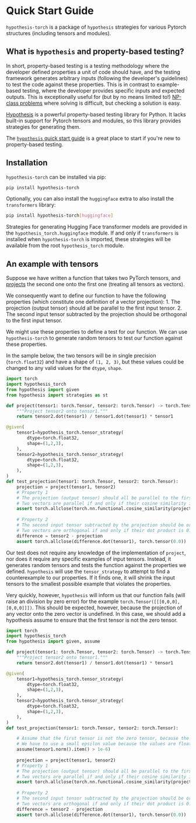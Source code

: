 # Quick Start Guide

`hypothesis-torch` is a package of `hypothesis` strategies for various Pytorch structures (including tensors and modules).

## What is `hypothesis` and property-based testing?
In short, property-based testing is a testing methodology where the developer defined properties a unit of code should have, and the testing framework generates arbitrary inputs (following the developer's guidelines) to test the code against these properties. This is in contrast to example-based testing, where the developer provides specific inputs and expected outputs. This is exceptionally useful for (but by no means limited to!) [NP-class problems](https://en.wikipedia.org/wiki/NP_(complexity)) where solving is difficult, but checking a solution is easy. 

[Hypothesis](https://hypothesis.readthedocs.io/en/latest/) is a powerful property-based testing library for Python. It
lacks built-in support for Pytorch tensors and modules, so this library provides strategies for generating them.

The [`hypothesis` quick start guide](https://hypothesis.readthedocs.io/en/latest/quickstart.html) is a great place to start if you're new to property-based testing.

## Installation
`hypothesis-torch` can be installed via pip:
```bash
pip install hypothesis-torch
```

Optionally, you can also install the `huggingface` extra to also install the `transformers` library:
```bash
pip install hypothesis-torch[huggingface]
```

Strategies for generating Hugging Face transformer models are provided in the `hypothesis_torch.huggingface` module. If 
and only if `transformers` is installed when `hypothesis-torch` is imported, these strategies will be available from
the root `hypothesis_torch` module.

## An example with tensors

Suppose we have written a function that takes two PyTorch tensors, and [projects](https://en.wikipedia.org/wiki/Vector_projection) the second one onto the first one (treating all tensors as vectors).

We consequently want to define our function to have the following properties (which constitute one definition of a vector projection):
    1. The projection (output tensor) should all be parallel to the first input tensor.
    2. The second input tensor subtracted by the projection should be orthogonal to the first input tensor.

We might use these properties to define a test for our function. We can use `hypothesis-torch` to generate random tensors to test our function against these properties.

In the sample below, the two tensors will be in single precision (`torch.float32`) and have a shape of `(1, 2, 3)`, but these values could be changed to any valid values for the `dtype`, `shape`.

```python
import torch
import hypothesis_torch
from hypothesis import given
from hypothesis import strategies as st

def project(tensor1: torch.Tensor, tensor2: torch.Tensor) -> torch.Tensor:
    """Project tensor2 onto tensor1."""
    return tensor2.dot(tensor1) / tensor1.dot(tensor1) * tensor1

@given(
    tensor1=hypothesis_torch.tensor_strategy(
        dtype=torch.float32,
        shape=(1,2,3),
    ), 
    tensor2=hypothesis_torch.tensor_strategy(
        dtype=torch.float32,
        shape=(1,2,3),
    ),
)
def test_projection(tensor1: torch.Tensor, tensor2: torch.Tensor):
    projection = project(tensor1, tensor2)
    # Property 1
    # The projection (output tensor) should all be parallel to the first input tensor.
    # Two vectors are parallel if and only if their cosine similarity is 1.
    assert torch.allclose(torch.nn.functional.cosine_similarity(projection, tensor1), torch.tensor(1.0))
    
    # Property 2
    # The second input tensor subtracted by the projection should be orthogonal to the first input tensor.
    # Two vectors are orthogonal if and only if their dot product is 0.
    difference = tensor2 - projection
    assert torch.allclose(difference.dot(tensor1), torch.tensor(0.0))
```

Our test does not require any knowledge of the implementation of `project`, nor does it require any specific examples of input tensors. 
Instead, it generates random tensors and tests the function against the properties we defined. `hypothesis` will use the `tensor_strategy`
to attempt to find a counterexample to our properties. If it finds one, it will shrink the input tensors to the smallest possible example 
that violates the properties.

Very quickly, however, `hypothesis` will inform us that our function fails (will raise an division by zero error) for the example `torch.Tensor([[[0,0,0],[0,0,0]]])`. 
This should be expected, however, because the projection of any vector onto the zero vector is undefined. In this case, we should add a hypothesis assume to ensure that the first tensor is not the zero tensor.

```python
import torch
import hypothesis_torch
from hypothesis import given, assume

def project(tensor1: torch.Tensor, tensor2: torch.Tensor) -> torch.Tensor:
    """Project tensor2 onto tensor1."""
    return tensor2.dot(tensor1) / tensor1.dot(tensor1) * tensor1

@given(
    tensor1=hypothesis_torch.tensor_strategy(
        dtype=torch.float32,
        shape=(1,2,3),
    ), 
    tensor2=hypothesis_torch.tensor_strategy(
        dtype=torch.float32,
        shape=(1,2,3),
    ),
)
def test_projection(tensor1: torch.Tensor, tensor2: torch.Tensor):

    # Assume that the first tensor is not the zero tensor, because the projection of any vector onto the zero vector is undefined.
    # We have to use a small epsilon value because the values are floats and we can still have numerical instability close to 0 vectors.
    assume(tensor1.norm().item() > 1e-6)
    
    projection = project(tensor1, tensor2)
    # Property 1
    # The projection (output tensor) should all be parallel to the first input tensor.
    # Two vectors are parallel if and only if their cosine similarity is 1.
    assert torch.allclose(torch.nn.functional.cosine_similarity(projection, tensor1), torch.tensor(1.0))
    
    # Property 2
    # The second input tensor subtracted by the projection should be orthogonal to the first input tensor.
    # Two vectors are orthogonal if and only if their dot product is 0.
    difference = tensor2 - projection
    assert torch.allclose(difference.dot(tensor1), torch.tensor(0.0))
```
